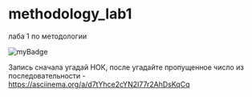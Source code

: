 # methodology_lab1

лаба 1 по методологии

![myBadge](https://shields.microej.com/codeclimate/maintainability/xqzmiplz/methodology_lab1)

Запись сначала угадай НОК, после угадайте пропущенное число из последовательности - https://asciinema.org/a/d7tYhce2cYN2I77r2AhDsKqCq
